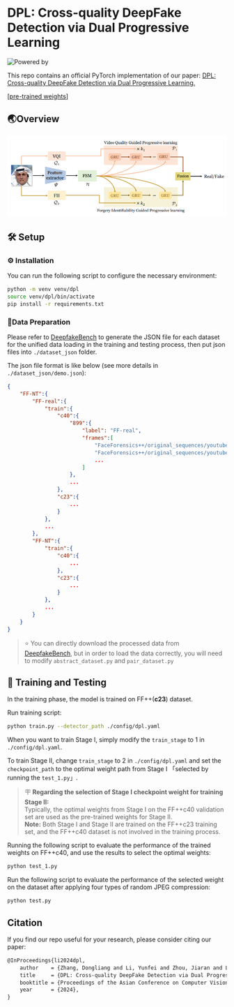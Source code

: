 # DPL: Cross-quality DeepFake Detection via Dual Progressive Learning

![Powered by](https://img.shields.io/badge/Based_on-Pytorch-blue?logo=pytorch)

This repo contains an official PyTorch implementation of our paper: [DPL: Cross-quality DeepFake Detection via Dual Progressive Learning.]()

[[pre-trained weights](https://drive.google.com/drive/folders/1nTfqa5ptvOBx6Fkixv98PSVTFjPKN4XV?usp=sharing)]

## 🌏Overview

<img src=".\images\overview.png" style="zoom: 85%;" />

## 🛠️ Setup

### ⚙️ Installation

You can run the following script to configure the necessary environment:

```sh
python -m venv venv/dpl
source venv/dpl/bin/activate
pip install -r requirements.txt
```

###  📑Data Preparation

Please refer to [DeepfakeBench](https://github.com/SCLBD/DeepfakeBench/tree/ba02c47058062ae2dbea5450df277cba9bed7bc1/preprocessing) to generate the JSON file for each dataset for the unified data loading in the training and testing process, then put json files into `./dataset_json` folder.

The json file format is like below (see more details in `./dataset_json/demo.json`):

```json
{
    "FF-NT":{
        "FF-real":{
            "train":{
                "c40":{
                    "899":{
                        "label": "FF-real",
                        "frames":[
                            "FaceForensics++/original_sequences/youtube/c40/frames/899/258.png",
                            "FaceForensics++/original_sequences/youtube/c40/frames/899/352.png",
                            ...
                        ]
                    },
                    ...
                },
                "c23":{
                    ...
                }
            },
            ...
        },
        "FF-NT":{
            "train":{
                "c40":{
                    ...
                },
                "c23":{
                    ...
                }
            },
            ...
        }
    }
}
```

> ⭐️ You can directly download the processed data from [DeepfakeBench](https://github.com/SCLBD/DeepfakeBench?tab=readme-ov-file#2-download-data), but in order to load the data correctly, you will need to modify `abstract_dataset.py` and `pair_dataset.py`

## 🚀 Training and Testing

In the training phase, the model is trained on FF++(**c23**) dataset.

Run training script:

```sh
python train.py --detector_path ./config/dpl.yaml
```

When you want to train Stage I, simply modify the `train_stage` to 1 in `./config/dpl.yaml`. 

To train Stage II, change `train_stage` to 2 in `./config/dpl.yaml` and set the `checkpoint_path` to the optimal weight path from Stage I 「selected by running the `test_1.py`」.

> 🪧 **Regarding the selection of Stage I checkpoint weight for training Stage II:** <br/>
> Typically, the optimal weights from Stage I on the FF++c40 validation set are used as the pre-trained weights for Stage II. <br/>
> **Note:** Both Stage I and Stage II are trained on the FF++c23 training set, and the FF++c40 dataset is not involved in the training process.

Running the following script to evaluate the performance of the trained weights on FF++c40, and use the results to select the optimal weights:

```sh
python test_1.py
```

Run the following script to evaluate the performance of the selected weight on the dataset after applying four types of random JPEG compression:

```sh
python test.py
```



##  Citation
If you find our repo useful for your research, please consider citing our paper:
```latex
@InProceedings{li2024dpl,
    author    = {Zhang, Dongliang and Li, Yunfei and Zhou, Jiaran and Li, Yuezun},
    title     = {DPL: Cross-quality DeepFake Detection via Dual Progressive Learning},
    booktitle = {Proceedings of the Asian Conference on Computer Vision (ACCV)},
    year      = {2024},
}
```
